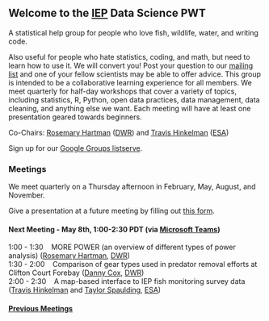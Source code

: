 ## Welcome to the [IEP](https://iep.ca.gov/) Data Science PWT

A statistical help group for people who love fish, wildlife, water, and writing code.

Also useful for people who hate statistics, coding, and math, but need to learn how to use it. We will convert you! Post your question to our [mailing list](https://groups.google.com/g/bay-delta-datascience) and one of your fellow scientists may be able to offer advice. This group is intended to be a collaborative learning experience for all members. We meet quarterly for half-day workshops that cover a variety of topics, including statistics, R, Python, open data practices, data management, data cleaning, and anything else we want. Each meeting will have at least one presentation geared towards beginners.

Co-Chairs: [Rosemary Hartman](https://www.linkedin.com/in/rosemary-hartman-1b3b53bb/) ([DWR](https://water.ca.gov/)) and [Travis Hinkelman](https://www.travishinkelman.com/) ([ESA](https://esassoc.com/))

Sign up for our [Google Groups listserve](https://groups.google.com/g/bay-delta-datascience).

### Meetings

We meet quarterly on a Thursday afternoon in February, May, August, and November.

Give a presentation at a future meeting by filling out [this form](https://docs.google.com/forms/d/e/1FAIpQLSfJlYOBoqxdqHwain-XFrraKFtymYsTwxwBMKekBd0B98q5CA/viewform?usp=sf_link).

#### Next Meeting - May 8th, 1:00-2:30 PDT (via [Microsoft Teams](https://teams.microsoft.com/l/meetup-join/19%3ameeting_Zjc5M2I1YTMtNjMxYS00OTUzLWE0YzktNGVhZjFlMGI0NzUx%40thread.v2/0?context=%7b%22Tid%22%3a%22b71d5652-4b83-4257-afcd-7fd177884564%22%2c%22Oid%22%3a%22984f44d5-4180-46ad-9b77-e367b17d9727%22%7d))

1:00 - 1:30 &nbsp;&nbsp; MORE POWER (an overview of different types of power analysis) ([Rosemary Hartman](https://www.linkedin.com/in/rosemary-hartman-1b3b53bb/), [DWR](https://water.ca.gov/))  
1:30 - 2:00 &nbsp;&nbsp; Comparison of gear types used in predator removal efforts at Clifton Court Forebay ([Danny Cox](https://www.linkedin.com/in/daniel-cox-08665025/), [DWR](https://water.ca.gov/))  
2:00 - 2:30 &nbsp;&nbsp; A map-based interface to IEP fish monitoring survey data ([Travis Hinkelman](https://www.travishinkelman.com/) and [Taylor Spaulding](https://www.linkedin.com/in/taylorjspaulding/), [ESA](https://esassoc.com/))    


#### [Previous Meetings](https://interagencyecologicalprogram.github.io/DataScience/agendas)

